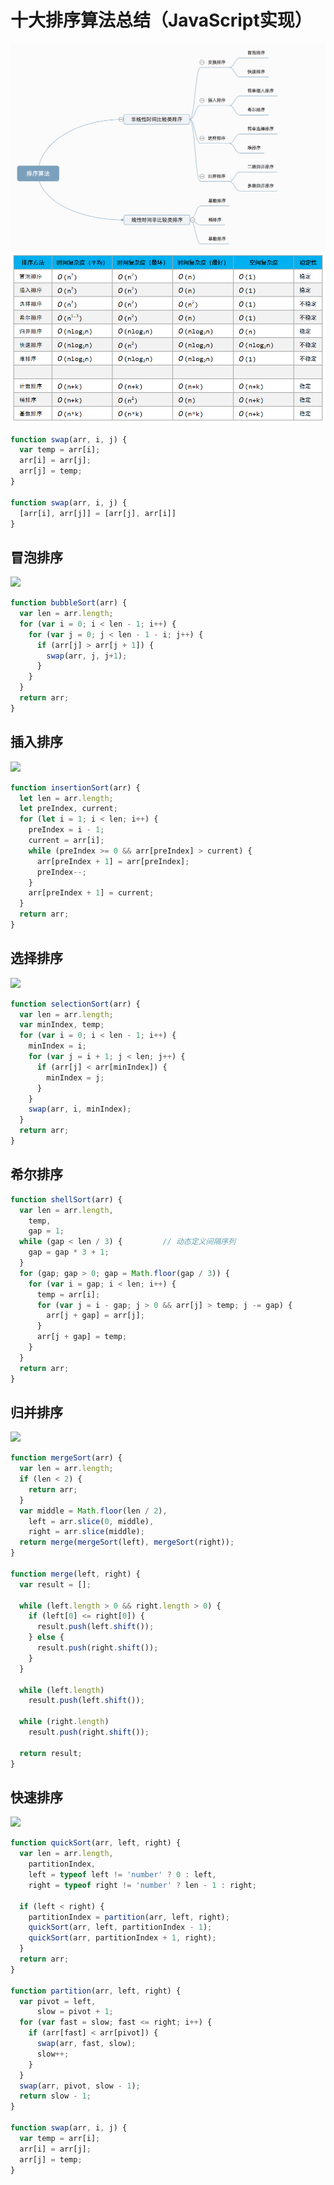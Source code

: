 # 十大排序算法总结（JavaScript实现）

![](../../assets/1212.png)
![](../../assets/20191021205438.png)

``` js
function swap(arr, i, j) {
  var temp = arr[i];
  arr[i] = arr[j];
  arr[j] = temp;
}

function swap(arr, i, j) {
  [arr[i], arr[j]] = [arr[j], arr[i]]
}
```

## 冒泡排序
![](https://images2017.cnblogs.com/blog/849589/201710/849589-20171015223238449-2146169197.gif)
``` js
function bubbleSort(arr) {
  var len = arr.length;
  for (var i = 0; i < len - 1; i++) {
    for (var j = 0; j < len - 1 - i; j++) {
      if (arr[j] > arr[j + 1]) {
        swap(arr, j, j+1);
      }
    }
  }
  return arr;
}
```

## 插入排序
![](https://images2017.cnblogs.com/blog/849589/201710/849589-20171015225645277-1151100000.gif)
``` js
function insertionSort(arr) {
  let len = arr.length;
  let preIndex, current;
  for (let i = 1; i < len; i++) {
    preIndex = i - 1;
    current = arr[i];
    while (preIndex >= 0 && arr[preIndex] > current) {
      arr[preIndex + 1] = arr[preIndex];
      preIndex--;
    }
    arr[preIndex + 1] = current;
  }
  return arr;
}
```

## 选择排序
![](https://images2017.cnblogs.com/blog/849589/201710/849589-20171015224719590-1433219824.gif)
``` js
function selectionSort(arr) {
  var len = arr.length;
  var minIndex, temp;
  for (var i = 0; i < len - 1; i++) {
    minIndex = i;
    for (var j = i + 1; j < len; j++) {
      if (arr[j] < arr[minIndex]) {
        minIndex = j;
      }
    }
    swap(arr, i, minIndex);
  }
  return arr;
} 
```

## 希尔排序

``` js
function shellSort(arr) {
  var len = arr.length,
    temp,
    gap = 1;
  while (gap < len / 3) {         // 动态定义间隔序列
    gap = gap * 3 + 1;
  }
  for (gap; gap > 0; gap = Math.floor(gap / 3)) {
    for (var i = gap; i < len; i++) {
      temp = arr[i];
      for (var j = i - gap; j > 0 && arr[j] > temp; j -= gap) {
        arr[j + gap] = arr[j];
      }
      arr[j + gap] = temp;
    }
  }
  return arr;
}
```

## 归并排序
![](https://images2017.cnblogs.com/blog/849589/201710/849589-20171015230557043-37375010.gif)
``` js
function mergeSort(arr) {
  var len = arr.length;
  if (len < 2) {
    return arr;
  }
  var middle = Math.floor(len / 2),
    left = arr.slice(0, middle),
    right = arr.slice(middle);
  return merge(mergeSort(left), mergeSort(right));
}

function merge(left, right) {
  var result = [];

  while (left.length > 0 && right.length > 0) {
    if (left[0] <= right[0]) {
      result.push(left.shift());
    } else {
      result.push(right.shift());
    }
  }

  while (left.length)
    result.push(left.shift());

  while (right.length)
    result.push(right.shift());

  return result;
}
```

## 快速排序
![](https://images2017.cnblogs.com/blog/849589/201710/849589-20171015230936371-1413523412.gif)
``` js
function quickSort(arr, left, right) {
  var len = arr.length,
    partitionIndex,
    left = typeof left != 'number' ? 0 : left,
    right = typeof right != 'number' ? len - 1 : right;

  if (left < right) {
    partitionIndex = partition(arr, left, right);
    quickSort(arr, left, partitionIndex - 1);
    quickSort(arr, partitionIndex + 1, right);
  }
  return arr;
}

function partition(arr, left, right) {
  var pivot = left,
      slow = pivot + 1;
  for (var fast = slow; fast <= right; i++) {
    if (arr[fast] < arr[pivot]) {
      swap(arr, fast, slow);
      slow++;
    }
  }
  swap(arr, pivot, slow - 1);
  return slow - 1;
}

function swap(arr, i, j) {
  var temp = arr[i];
  arr[i] = arr[j];
  arr[j] = temp;
}
```





